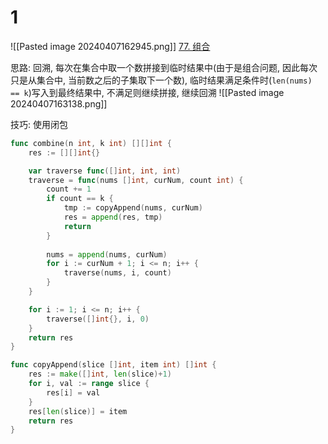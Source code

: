# 1
![[Pasted image 20240407162945.png]]
[77. 组合](https://leetcode.cn/problems/combinations/)

思路: 回溯, 每次在集合中取一个数拼接到临时结果中(由于是组合问题, 因此每次只是从集合中, 当前数之后的子集取下一个数), 临时结果满足条件时(`len(nums) == k`)写入到最终结果中, 不满足则继续拼接, 继续回溯
![[Pasted image 20240407163138.png]]

技巧: 使用闭包

```go
func combine(n int, k int) [][]int {
	res := [][]int{}

	var traverse func([]int, int, int)
	traverse = func(nums []int, curNum, count int) {
		count += 1
		if count == k {
			tmp := copyAppend(nums, curNum)
			res = append(res, tmp)
			return
		}
        
		nums = append(nums, curNum)
		for i := curNum + 1; i <= n; i++ {
			traverse(nums, i, count)
		}
	}

	for i := 1; i <= n; i++ {
		traverse([]int{}, i, 0)
	}
	return res
}

func copyAppend(slice []int, item int) []int {
	res := make([]int, len(slice)+1)
	for i, val := range slice {
		res[i] = val
	}
	res[len(slice)] = item
	return res
}
```